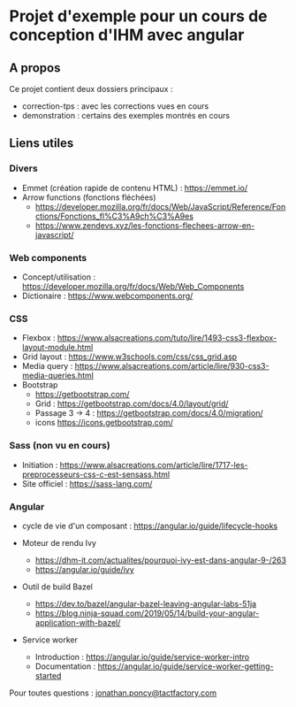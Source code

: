 Projet d'exemple pour un cours de conception d'IHM avec angular
===============================================================


A propos
--------

Ce projet contient deux dossiers principaux :
* correction-tps : avec les corrections vues en cours
* demonstration : certains des exemples montrés en cours


Liens utiles
------------

### Divers

* Emmet (création rapide de contenu HTML) : https://emmet.io/
* Arrow functions (fonctions fléchées)
    * https://developer.mozilla.org/fr/docs/Web/JavaScript/Reference/Fonctions/Fonctions_fl%C3%A9ch%C3%A9es
    * https://www.zendevs.xyz/les-fonctions-flechees-arrow-en-javascript/

### Web components

* Concept/utilisation : https://developer.mozilla.org/fr/docs/Web/Web_Components
* Dictionaire : https://www.webcomponents.org/

### CSS

* Flexbox : https://www.alsacreations.com/tuto/lire/1493-css3-flexbox-layout-module.html
* Grid layout : https://www.w3schools.com/css/css_grid.asp
* Media query : https://www.alsacreations.com/article/lire/930-css3-media-queries.html
* Bootstrap
    * https://getbootstrap.com/
    * Grid : https://getbootstrap.com/docs/4.0/layout/grid/
    * Passage 3 &rarr; 4 : https://getbootstrap.com/docs/4.0/migration/
    * icons https://icons.getbootstrap.com/

### Sass (non vu en cours)

* Initiation : https://www.alsacreations.com/article/lire/1717-les-preprocesseurs-css-c-est-sensass.html
* Site officiel : https://sass-lang.com/

### Angular

* cycle de vie d'un composant : https://angular.io/guide/lifecycle-hooks
* Moteur de rendu Ivy
    * https://dhm-it.com/actualites/pourquoi-ivy-est-dans-angular-9-/263
    * https://angular.io/guide/ivy

* Outil de build Bazel
    * https://dev.to/bazel/angular-bazel-leaving-angular-labs-51ja
    * https://blog.ninja-squad.com/2019/05/14/build-your-angular-application-with-bazel/

* Service worker
    * Introduction : https://angular.io/guide/service-worker-intro
    * Documentation : https://angular.io/guide/service-worker-getting-started


Pour toutes questions : jonathan.poncy@tactfactory.com
